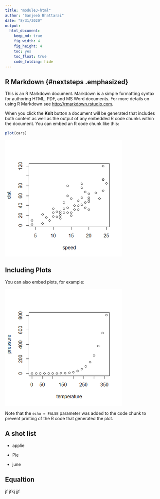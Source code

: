 ```yaml
---
title: "module3-html"
author: "Sanjeeb Bhattarai"
date: "8/31/2020"
output: 
  html_document: 
    keep_md: true
    fig_width: 4
    fig_height: 4
    toc: yes
    toc_float: true
    code_folding: hide
---
```




## R Markdown {#nextsteps .emphasized}

This is an R Markdown document. Markdown is a simple formatting syntax for authoring HTML, PDF, and MS Word documents. For more details on using R Markdown see <http://rmarkdown.rstudio.com>.

When you click the **Knit** button a document will be generated that includes both content as well as the output of any embedded R code chunks within the document. You can embed an R code chunk like this:


```r
plot(cars)
```

![](html_files/figure-html/cars-1.png)<!-- -->

## Including Plots

You can also embed plots, for example:

![](html_files/figure-html/pressure-1.png)<!-- -->

Note that the `echo = FALSE` parameter was added to the code chunk to prevent printing of the R code that generated the plot.

## A shot list

- applie

- Pie

- june

## Equaltion
jf
jfkj
jjf
